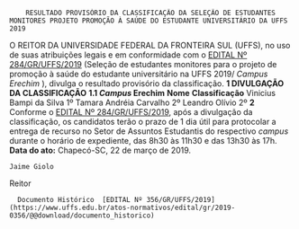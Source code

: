         RESULTADO PROVISÓRIO DA CLASSIFICAÇÃO DA SELEÇÃO DE ESTUDANTES MONITORES PROJETO PROMOÇÃO À SAÚDE DO ESTUDANTE UNIVERSITÁRIO DA UFFS 2019  

 O REITOR DA UNIVERSIDADE FEDERAL DA FRONTEIRA SUL (UFFS), no uso de suas atribuições legais e em conformidade com o [EDITAL Nº 284/GR/UFFS/2019](https://www.uffs.edu.br/atos-normativos/edital/gr/2019-0284) (Seleção de estudantes monitores para o projeto de promoção à saúde do estudante universitário na UFFS 2019/ *Campus Erechim* ), divulga o resultado provisório da classificação.  **1 DIVULGAÇÃO DA CLASSIFICAÇÃO** **1.1 *Campus*  Erechim**     **Nome**   **Classificação**     Vinicius Bampi da Silva   1º     Tamara Andréia Carvalho   2º     Leandro Olívio   2º       **2**  Conforme o [EDITAL Nº 284/GR/UFFS/2019](https://www.uffs.edu.br/atos-normativos/edital/gr/2019-0284), após a divulgação da classificação, os candidatos terão o prazo de 1 dia útil para protocolar a entrega de recurso no Setor de Assuntos Estudantis do respectivo *campus*  durante o horário de expediente, das 8h30 às 11h30 e das 13h30 às 17h.      **Data do ato:** Chapecó-SC, 22 de março de 2019.   
 

    Jaime Giolo   
 Reitor 

      Documento Histórico  [EDITAL Nº 356/GR/UFFS/2019](https://www.uffs.edu.br/atos-normativos/edital/gr/2019-0356/@@download/documento_historico)     
      